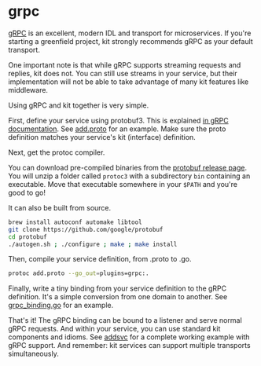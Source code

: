 # grpc

[gRPC](http://www.grpc.io/) is an excellent, modern IDL and transport for
microservices. If you're starting a greenfield project, kit strongly
recommends gRPC as your default transport.

One important note is that while gRPC supports streaming requests and replies,
kit does not. You can still use streams in your service, but their
implementation will not be able to take advantage of many kit features like middleware.

Using gRPC and kit together is very simple.

First, define your service using protobuf3. This is explained
[in gRPC documentation](http://www.grpc.io/docs/#defining-a-service).
See
[add.proto](https://github.com/chadgrant/kit/blob/ec8b02591ee873433565a1ae9d317353412d1d27/examples/addsvc/pb/add.proto)
for an example. Make sure the proto definition matches your service's kit
(interface) definition.

Next, get the protoc compiler.

You can download pre-compiled binaries from the
[protobuf release page](https://github.com/google/protobuf/releases).
You will unzip a folder called `protoc3` with a subdirectory `bin` containing
an executable. Move that executable somewhere in your `$PATH` and you're good
to go!

It can also be built from source.

```sh
brew install autoconf automake libtool
git clone https://github.com/google/protobuf
cd protobuf
./autogen.sh ; ./configure ; make ; make install
```

Then, compile your service definition, from .proto to .go.

```sh
protoc add.proto --go_out=plugins=grpc:.
```

Finally, write a tiny binding from your service definition to the gRPC
definition. It's a simple conversion from one domain to another.
See
[grpc_binding.go](https://github.com/chadgrant/kit/blob/ec8b02591ee873433565a1ae9d317353412d1d27/examples/addsvc/grpc_binding.go)
for an example.

That's it!
The gRPC binding can be bound to a listener and serve normal gRPC requests.
And within your service, you can use standard kit components and idioms.
See [addsvc](https://github.com/chadgrant/kit/tree/master/examples/addsvc) for
a complete working example with gRPC support. And remember: kit services
can support multiple transports simultaneously.
